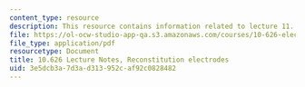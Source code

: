 ```yaml
---
content_type: resource
description: This resource contains information related to lecture 11.
file: https://ol-ocw-studio-app-qa.s3.amazonaws.com/courses/10-626-electrochemical-energy-systems-spring-2014/3e5dcb3a7d3ad313952caf92c0828482_MIT10_626S14_S11lec11.pdf
file_type: application/pdf
resourcetype: Document
title: 10.626 Lecture Notes, Reconstitution electrodes
uid: 3e5dcb3a-7d3a-d313-952c-af92c0828482
---
```

